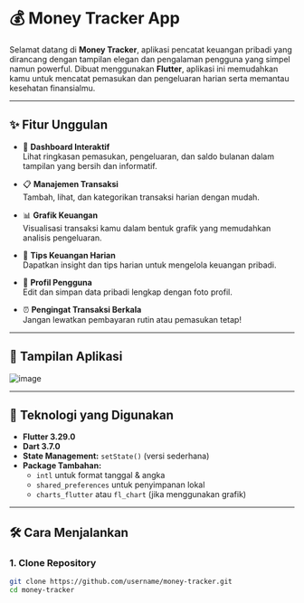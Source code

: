# 💰 Money Tracker App

Selamat datang di **Money Tracker**, aplikasi pencatat keuangan pribadi yang dirancang dengan tampilan elegan dan pengalaman pengguna yang simpel namun powerful. Dibuat menggunakan **Flutter**, aplikasi ini memudahkan kamu untuk mencatat pemasukan dan pengeluaran harian serta memantau kesehatan finansialmu.

---

## ✨ Fitur Unggulan

- 📌 **Dashboard Interaktif**  
  Lihat ringkasan pemasukan, pengeluaran, dan saldo bulanan dalam tampilan yang bersih dan informatif.

- 📋 **Manajemen Transaksi**  
  Tambah, lihat, dan kategorikan transaksi harian dengan mudah.

- 📊 **Grafik Keuangan**  
  Visualisasi transaksi kamu dalam bentuk grafik yang memudahkan analisis pengeluaran.

- 🧠 **Tips Keuangan Harian**  
  Dapatkan insight dan tips harian untuk mengelola keuangan pribadi.

- 👤 **Profil Pengguna**  
  Edit dan simpan data pribadi lengkap dengan foto profil.

- ⏰ **Pengingat Transaksi Berkala**  
  Jangan lewatkan pembayaran rutin atau pemasukan tetap!

---

## 📱 Tampilan Aplikasi

![image](https://github.com/user-attachments/assets/3732fe77-b059-428c-b3c0-7c965f1236e1)


---

## 🚀 Teknologi yang Digunakan

- **Flutter 3.29.0**
- **Dart 3.7.0**
- **State Management:** `setState()` (versi sederhana)
- **Package Tambahan:**
  - `intl` untuk format tanggal & angka
  - `shared_preferences` untuk penyimpanan lokal
  - `charts_flutter` atau `fl_chart` (jika menggunakan grafik)

---

## 🛠 Cara Menjalankan

### 1. Clone Repository
```bash
git clone https://github.com/username/money-tracker.git
cd money-tracker
